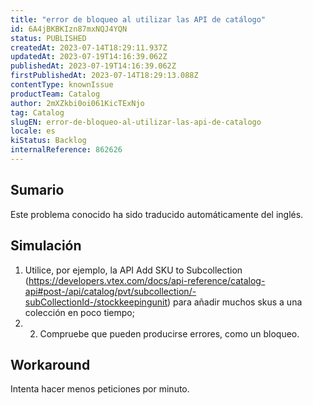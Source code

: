 ```yaml
---
title: "error de bloqueo al utilizar las API de catálogo"
id: 6A4jBKBKIzn87mxNQJ4YQN
status: PUBLISHED
createdAt: 2023-07-14T18:29:11.937Z
updatedAt: 2023-07-19T14:16:39.062Z
publishedAt: 2023-07-19T14:16:39.062Z
firstPublishedAt: 2023-07-14T18:29:13.088Z
contentType: knownIssue
productTeam: Catalog
author: 2mXZkbi0oi061KicTExNjo
tag: Catalog
slugEN: error-de-bloqueo-al-utilizar-las-api-de-catalogo
locale: es
kiStatus: Backlog
internalReference: 862626
---
```


## Sumario

<div class="alert alert-info">
  <p>Este problema conocido ha sido traducido automáticamente del inglés.</p>
</div>



## Simulación



1. Utilice, por ejemplo, la API Add SKU to Subcollection (https://developers.vtex.com/docs/api-reference/catalog-api#post-/api/catalog/pvt/subcollection/-subCollectionId-/stockkeepingunit) para añadir muchos skus a una colección en poco tiempo;
2. 2. Compruebe que pueden producirse errores, como un bloqueo.



## Workaround


Intenta hacer menos peticiones por minuto.





